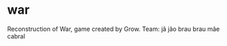# war
Reconstruction of War, game created by Grow.
Team: jã jão
      brau brau
      mãe
      cabral
